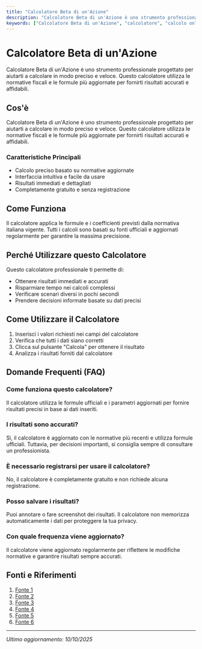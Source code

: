 ```yaml
---
title: "Calcolatore Beta di un'Azione"
description: "Calcolatore Beta di un'Azione è uno strumento professionale progettato per aiutarti a calcolare in modo preciso e veloce. Questo calcolatore utilizza le normative fiscali e le formule più aggiornate per fornirti risultati accurati e affidabili."
keywords: ["Calcolatore Beta di un'Azione", "calcolatore", "calcolo online"]
---
```


# Calcolatore Beta di un'Azione

Calcolatore Beta di un'Azione è uno strumento professionale progettato per aiutarti a calcolare in modo preciso e veloce. Questo calcolatore utilizza le normative fiscali e le formule più aggiornate per fornirti risultati accurati e affidabili.

## Cos'è

Calcolatore Beta di un'Azione è uno strumento professionale progettato per aiutarti a calcolare in modo preciso e veloce. Questo calcolatore utilizza le normative fiscali e le formule più aggiornate per fornirti risultati accurati e affidabili.

### Caratteristiche Principali

- Calcolo preciso basato su normative aggiornate
- Interfaccia intuitiva e facile da usare
- Risultati immediati e dettagliati
- Completamente gratuito e senza registrazione

## Come Funziona

Il calcolatore applica le formule e i coefficienti previsti dalla normativa italiana vigente. Tutti i calcoli sono basati su fonti ufficiali e aggiornati regolarmente per garantire la massima precisione.

## Perché Utilizzare questo Calcolatore

Questo calcolatore professionale ti permette di:

- Ottenere risultati immediati e accurati
- Risparmiare tempo nei calcoli complessi
- Verificare scenari diversi in pochi secondi
- Prendere decisioni informate basate su dati precisi

## Come Utilizzare il Calcolatore

1. Inserisci i valori richiesti nei campi del calcolatore
2. Verifica che tutti i dati siano corretti
3. Clicca sul pulsante "Calcola" per ottenere il risultato
4. Analizza i risultati forniti dal calcolatore

## Domande Frequenti (FAQ)

### Come funziona questo calcolatore?

Il calcolatore utilizza le formule ufficiali e i parametri aggiornati per fornire risultati precisi in base ai dati inseriti.

### I risultati sono accurati?

Sì, il calcolatore è aggiornato con le normative più recenti e utilizza formule ufficiali. Tuttavia, per decisioni importanti, si consiglia sempre di consultare un professionista.

### È necessario registrarsi per usare il calcolatore?

No, il calcolatore è completamente gratuito e non richiede alcuna registrazione.

### Posso salvare i risultati?

Puoi annotare o fare screenshot dei risultati. Il calcolatore non memorizza automaticamente i dati per proteggere la tua privacy.

### Con quale frequenza viene aggiornato?

Il calcolatore viene aggiornato regolarmente per riflettere le modifiche normative e garantire risultati sempre accurati.

## Fonti e Riferimenti

1. [Fonte 1](https://andreailmatematico.it/finanza/titoli-portafogli-mercato-capm/beta-di-un-titolo/)
2. [Fonte 2](https://www.youtube.com/watch?v=pc1-uMZuEss)
3. [Fonte 3](https://www.easysharefinance.com/files/Calcolo%20del%20coefficiente%20beta.pdf)
4. [Fonte 4](https://fastercapital.com/it/contenuto/Calcolatore-Beta--come-calcolare-il-beta-e-il-rischio-sistematico-di-un-titolo.html)
5. [Fonte 5](https://www.money.it/coefficiente-beta-cosa-e-come-funziona)
6. [Fonte 6](https://www.altroconsumo.it/investi/lexicon/b/beta)

---

*Ultimo aggiornamento: 10/10/2025*

